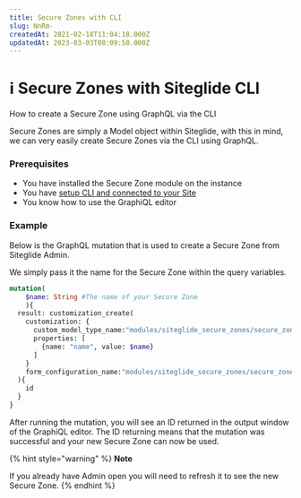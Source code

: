 ```yaml
---
title: Secure Zones with CLI
slug: NnRm-
createdAt: 2021-02-18T11:04:18.000Z
updatedAt: 2023-03-03T08:09:58.000Z
---
```


# ℹ️ Secure Zones with Siteglide CLI

How to create a Secure Zone using GraphQL via the CLI

Secure Zones are simply a Model object within Siteglide, with this in mind, we can very easily create Secure Zones via the CLI using GraphQL.

### Prerequisites

* You have installed the Secure Zone module on the instance
* You have [setup CLI and connected to your Site](https://developers.siteglide.com/introducing-siteglide-cli)
* You know how to use the GraphiQL editor

### Example

Below is the GraphQL mutation that is used to create a Secure Zone from Siteglide Admin.

We simply pass it the name for the Secure Zone within the query variables.

```graphql
mutation(
	$name: String #The name of your Secure Zone
	){
  result: customization_create(
    customization: {
      custom_model_type_name:"modules/siteglide_secure_zones/secure_zones"
      properties: [
        {name: "name", value: $name}
      ]
    }
    form_configuration_name:"modules/siteglide_secure_zones/secure_zones"
  ){
    id
  }
}
```

After running the mutation, you will see an ID returned in the output window of the GraphiQL editor. The ID returning means that the mutation was successful and your new Secure Zone can now be used.

<!-- ![](https://downloads.intercomcdn.com/i/o/253866153/ddefa467bdf9f6fd434eba6e/Screen+Shot+2020-10-08+at+16.12.25.png) -->

{% hint style="warning" %}
**Note**

If you already have Admin open you will need to refresh it to see the new Secure Zone.
{% endhint %}
